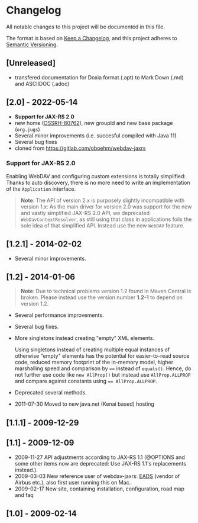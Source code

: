 # Changelog

All notable changes to this project will be documented in this file.

The format is based on [Keep a Changelog](https://keepachangelog.com/en/1.0.0/),
and this project adheres to [Semantic Versioning](https://semver.org/spec/v2.0.0.html).


## [Unreleased]

* transfered documentation for Doxia format (.apt) to Mark Down (.md) and ASCIIDOC (.adoc)


## [2.0] - 2022-05-14

* **Support for JAX-RS 2.0**
* new home ([OSSRH-80762](https://issues.sonatype.org/browse/OSSRH-80762)), 
  new groupId and new base package (`org.jugs`)
* Several minor improvements (i.e. succesful compiled with Java 11)
* Several bug fixes
* cloned from https://gitlab.com/oboehm/webdav-jaxrs

### Support for JAX-RS 2.0

Enabling WebDAV and configuring custom extensions is totally simplified: Thanks to auto discovery, there is no more need to write an implementation of the `Application` interface.

>**Note**:
The API of version 2.x is purposely slightly incompatible with version 1.x: As the main driver for version 2.0 was support for the new and vastly simplified JAX-RS 2.0 API, we deprecated `WebDavContextResolver`, as still using that class in applications foils the sole idea of that simplified API. Instead use the new `WebDAV` feature.


## [1.2.1] - 2014-02-02

* Several minor improvements.

## [1.2] - 2014-01-06

>**Note**:
Due to technical problems version 1.2 found in Maven Central is broken. Please instead use the version number **1.2-1** to depend on version 1.2.

* Several performance improvements.
* Several bug fixes.
* More singletons instead creating "empty" XML elements.

  Using singletons instead of creating multiple equal instances of otherwise "empty" elements has the potential for easier-to-read source code, reduced memory footprint of the in-memory model, higher marshalling speed and comparison by `==` instead of `equals()`. Hence, do not further use code like `new AllProp()` but instead use `AllProp.ALLPROP` and compare against constants using `== AllProp.ALLPROP`.

* Deprecated several methods.
* 2011-07-30 Moved to new java.net (Kenai based) hosting

## [1.1.1] - 2009-12-29

## [1.1] - 2009-12-09

* 2009-11-27 API adjustments according to JAX-RS 1.1 (@OPTIONS and some other items now are deprecated: Use JAX-RS 1.1's replacements instead.).
* 2009-03-03 New reference user of webdav-jaxrs: [EADS](webdav-jaxrs/src/site/resources/images/EADS_A_4c_small.JPG) (vendor of Airbus etc.), also first user running this on Mac.
* 2009-02-17 New site, containing installation, configuration, road map and faq

## [1.0] - 2009-02-14
